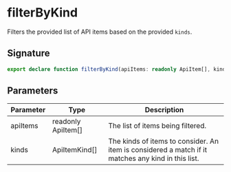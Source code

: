
# filterByKind

Filters the provided list of API items based on the provided `kinds`<!-- -->.

## Signature

```typescript
export declare function filterByKind(apiItems: readonly ApiItem[], kinds: ApiItemKind[]): ApiItem[];
```

## Parameters

|  Parameter | Type | Description |
|  --- | --- | --- |
|  apiItems | readonly ApiItem\[\] | The list of items being filtered. |
|  kinds | ApiItemKind\[\] | The kinds of items to consider. An item is considered a match if it matches any kind in this list. |

